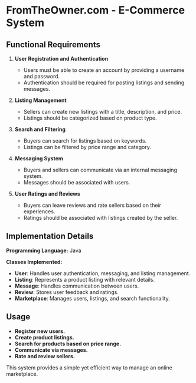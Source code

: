 # FromTheOwner.com - E-Commerce System

## Functional Requirements

1. **User Registration and Authentication**
   - Users must be able to create an account by providing a username and password.
   - Authentication should be required for posting listings and sending messages.

2. **Listing Management**
   - Sellers can create new listings with a title, description, and price.
   - Listings should be categorized based on product type.

3. **Search and Filtering**
   - Buyers can search for listings based on keywords.
   - Listings can be filtered by price range and category.

4. **Messaging System**
   - Buyers and sellers can communicate via an internal messaging system.
   - Messages should be associated with users.

5. **User Ratings and Reviews**
   - Buyers can leave reviews and rate sellers based on their experiences.
   - Ratings should be associated with listings created by the seller.

## Implementation Details

**Programming Language:** Java

**Classes Implemented:**

- **User**: Handles user authentication, messaging, and listing management.
- **Listing**: Represents a product listing with relevant details.
- **Message**: Handles communication between users.
- **Review**: Stores user feedback and ratings.
- **Marketplace**: Manages users, listings, and search functionality.

## Usage

- **Register new users.**
- **Create product listings.**
- **Search for products based on price range.**
- **Communicate via messages.**
- **Rate and review sellers.**

This system provides a simple yet efficient way to manage an online marketplace.

